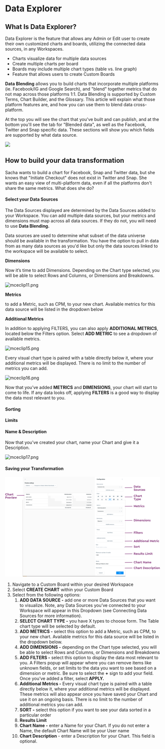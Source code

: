 # Data Explorer

## **What Is Data Explorer?**

Data Explorer is the feature that allows any Admin or Edit user to create their own customized charts and boards, utilizing the connected data sources, in any Workspaces.

* Charts visualize data for multiple data sources
* Create multiple charts per board
* Boards may include multiple chart types \(table vs. line graph\)
* Feature that allows users to create Custom Boards

**Data Blending** allows you to build charts that incorporate multiple platforms \(ie. Facebook/IG and Google Search\), and "blend" together metrics that do not map across those platforms 1:1. Data Blending is supported by Custom Terms, Chart Builder, and the Glossary. This article will explain what those platform features are, and how you can use them to blend data cross-platform.

At the top you will see the chart that you've built and can publish, and at the bottom you'll see the tab for "Blended data", as well as the Facebook, Twitter and Snap specific data. These sections will show you which fields are supported by what data source.



![](https://downloads.intercomcdn.com/i/o/206871411/2cefff9e78f5725e7d9a337a/image.png)

## **How to build your data transformation**

Sacha wants to build a chart for Facebook, Snap and Twitter data, but she knows that "Initiate Checkout" does not exist in Twitter and Snap. She wants an easy view of multi-platform data, even if all the platforms don't share the same metrics. What does she do?

#### Select your Data Sources 

The Data Sources displayed are determined by the Data Sources added to your Workspace. You can add multiple data sources, but your metrics and dimensions must map across all data sources. If they do not, you will need to use **Data Blending.** 

Data sources are used to determine what subset of the data universe should be available in the transformation. You have the option to pull in data from as many data sources as you'd like but only the data sources linked to the workspace will be available to select.

**Dimensions**

Now it’s time to add Dimensions. Depending on the Chart type selected, you will be able to select Rows and Columns, or Dimensions and Breakdowns.

![mceclip11.png](https://panoramic-e054c097e46a.intercom-attachments-1.com/i/o/195602717/3fa0a433db58b6693fc135d7/mceclip11.png)

**Metrics**

to add a Metric, such as CPM, to your new chart. Available metrics for this data source will be listed in the dropdown below

**Additional Metrics**

In addition to applying FILTERS, you can also apply **ADDITIONAL METRICS**, located below the Filters option. Select **ADD METRIC** to see a dropdown of available metrics.

![mceclip15.png](https://panoramic-e054c097e46a.intercom-attachments-1.com/i/o/195602728/cfa58c451313565b5d08260d/mceclip15.png)

Every visual chart type is paired with a table directly below it, where your additional metrics will be displayed. There is no limit to the number of metrics you can add.

![mceclip16.png](https://panoramic-e054c097e46a.intercom-attachments-1.com/i/o/195602733/53e1cb0a455fae040485120f/mceclip16.png)

Now that you’ve added **METRICS** and **DIMENSIONS**, your chart will start to come to life. If any data looks off, applying **FILTERS** is a good way to display the data most relevant to you.

#### Sorting

#### Limits

#### Name & Description

Now that you’ve created your chart, name your Chart and give it a Description.

![mceclip17.png](https://panoramic-e054c097e46a.intercom-attachments-1.com/i/o/195602738/0dbd44867b54f4803ac7e9b8/mceclip17.png)

#### Saving your Transformation



![](../.gitbook/assets/11.png)

1. Navigate to a Custom Board within your desired Workspace
2. Select **CREATE CHART** within your Custom Board
3. Select from the following options:
   1. **ADD DATA SOURCE -** add one or more Data Sources that you want to visualize. Note, any Data Sources you’ve connected to your Workspace will appear in this Dropdown \(see Connecting Data Sources for more information\).
   2. **SELECT CHART TYPE -** you have X types to choose form. The Table chart type will be selected by default.
   3. **ADD METRICS -** select this option to add a Metric, such as CPM, to your new chart. Available metrics for this data source will be listed in the dropdown below.
   4. **ADD DIMENSIONS -** depending on the Chart type selected, you will be able to select Rows and Columns, or Dimensions and Breakdowns
   5. **ADD FILTERS -** select this option to display the data most relevant to you. A Filters popup will appear where you can remove items like unknown fields, or set limits to the data you want to see based on a dimension or metric. Be sure to select the **+** sign to add your field. Once you’ve added a filter, select **APPLY.**
   6. **Additional Metrics -** Every visual chart type is paired with a table directly below it, where your additional metrics will be displayed. These metrics will also appear once you have saved your Chart and use it on an ongoing basis. There is no limit to the number of additional metrics you can add.
   7. **SORT -** select this option if you want to see your data sorted in a particular order
   8. **Results Limit**
   9. **Chart Name -** enter a Name for your Chart. If you do not enter a Name, the default Chart Name will be your User name
   10. **Chart Description** - enter a Description for your Chart. This field is optional.


